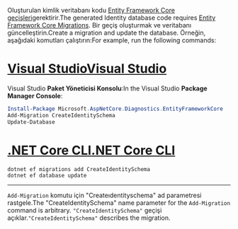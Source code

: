 <span data-ttu-id="3304b-101">Oluşturulan kimlik veritabanı kodu [Entity Framework Core geçişleri](/ef/core/managing-schemas/migrations/)gerektirir.</span><span class="sxs-lookup"><span data-stu-id="3304b-101">The generated Identity database code requires [Entity Framework Core Migrations](/ef/core/managing-schemas/migrations/).</span></span> <span data-ttu-id="3304b-102">Bir geçiş oluşturmak ve veritabanı güncelleştirin.</span><span class="sxs-lookup"><span data-stu-id="3304b-102">Create a migration and update the database.</span></span> <span data-ttu-id="3304b-103">Örneğin, aşağıdaki komutları çalıştırın:</span><span class="sxs-lookup"><span data-stu-id="3304b-103">For example, run the following commands:</span></span>

# <a name="visual-studiotabvisual-studio"></a>[<span data-ttu-id="3304b-104">Visual Studio</span><span class="sxs-lookup"><span data-stu-id="3304b-104">Visual Studio</span></span>](#tab/visual-studio)

<span data-ttu-id="3304b-105">Visual Studio **Paket Yöneticisi Konsolu**:</span><span class="sxs-lookup"><span data-stu-id="3304b-105">In the Visual Studio **Package Manager Console**:</span></span>

```powershell
Install-Package Microsoft.AspNetCore.Diagnostics.EntityFrameworkCore
Add-Migration CreateIdentitySchema
Update-Database
```

# <a name="net-core-clitabnetcore-cli"></a>[<span data-ttu-id="3304b-106">.NET Core CLI</span><span class="sxs-lookup"><span data-stu-id="3304b-106">.NET Core CLI</span></span>](#tab/netcore-cli)

```dotnetcli
dotnet ef migrations add CreateIdentitySchema
dotnet ef database update
```

---

<span data-ttu-id="3304b-107">`Add-Migration` komutu için "Createıdentityschema" ad parametresi rastgele.</span><span class="sxs-lookup"><span data-stu-id="3304b-107">The "CreateIdentitySchema" name parameter for the `Add-Migration` command is arbitrary.</span></span> <span data-ttu-id="3304b-108">`"CreateIdentitySchema"` geçişi açıklar.</span><span class="sxs-lookup"><span data-stu-id="3304b-108">`"CreateIdentitySchema"` describes the migration.</span></span>
